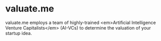 # valuate.me
valuate.me employs a team of highly-trained &lt;em>Artificial Intelligence Venture Capitalists&lt;/em> (AI-VCs) to determine the valuation of your startup idea. 
